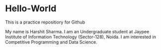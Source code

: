 # Hello-World
This is a practice repositiory for Github

My name is Harshit Sharma.
I am an Undergraduate student at Jaypee Institute of Information Technology (Sector-128), Noida.
I am interested in Competitive Programming and Data Science.
